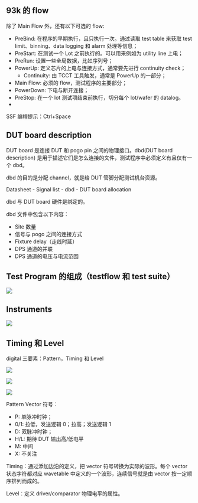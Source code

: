 ## 93k 的 flow

除了 Main Flow 外，还有以下可选的 flow:

- PreBind: 在程序的早期执行，且只执行一次。通过读取 test table 来获取 test limit、binning、data logging 和 alarm 处理等信息；
- PreStart: 在测试一个 Lot 之前执行的。可以用来例如为 utility line 上电；
- PreRun: 设置一些全局数据，比如序列号；
- PowerUp: 定义芯片的上电与连接方式，通常要先进行 continuity check；
  - Continuity: 由 TCCT 工具触发，通常是 PowerUp 的一部分；
- Main Flow: 必须的 flow，测试程序的主要部分；
- PowerDown: 下电与断开连接；
- PreStop: 在一个 lot 测试项结束前执行，切分每个 lot/wafer 的 datalog。
-

SSF 编程提示：Ctrl+Space

## DUT board description

DUT board 是连接 DUT 和 pogo pin 之间的物理接口。dbd(DUT board description) 是用于描述它们是怎么连接的文件，测试程序中必须定义有且仅有一个 dbd。

dbd 的目的是分配 channel，就是给 DUT 管脚分配测试机台资源。

Datasheet - Signal list - dbd - DUT board allocation

dbd 与 DUT board 硬件是绑定的。

dbd 文件中包含以下内容：

- Site 数量
- 信号与 pogo 之间的连接方式
- Fixture delay（走线时延）
- DPS 通道的并联
- DPS 通道的电压与电流范围

## Test Program 的组成（testflow 和 test suite）

![](https://media.wiki-power.com/img/20240116141406.png)

## Instruments

![](https://media.wiki-power.com/img/20240115154326.png)

## Timing 和 Level

digital 三要素：Pattern，Timing 和 Level

![](https://media.wiki-power.com/img/20240116142315.png)

![](https://media.wiki-power.com/img/20240116142931.png)

![](https://media.wiki-power.com/img/20240116142848.png)

Pattern Vector 符号：

- P: 单脉冲时钟；
- 0/1: 拉低，发送逻辑 0；拉高；发送逻辑 1
- D: 双脉冲时钟；
- H/L: 期待 DUT 输出高/低电平
- M: 中间
- X: 不关注

Timing：通过添加边沿的定义，把 vector 符号转换为实际的波形。每个 vector 状态字符都对应 wavetable 中定义的一个波形，连续信号就是由 vector 按一定顺序排列而成的。

Level：定义 driver/comparator 物理电平的属性。
